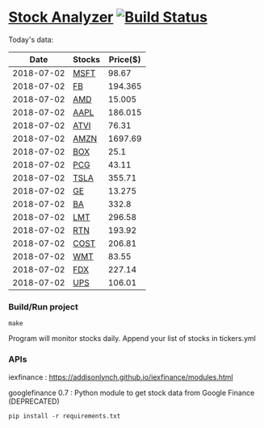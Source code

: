 # [Stock Analyzer](https://ogoyal.github.io/StockAnalyzer/) [![Build Status](https://travis-ci.org/ogoyal/StockAnalyzer.svg?branch=master)](https://travis-ci.org/ogoyal/StockAnalyzer)

Today's data:

| Date| Stocks| Price($) | 
| --- | --- | ---  | 
| 2018-07-02| [MSFT](https://plot.ly/~ogoyal/2)| 98.67 | 
| 2018-07-02| [FB](https://plot.ly/~ogoyal/4)| 194.365 | 
| 2018-07-02| [AMD](https://plot.ly/~ogoyal/6)| 15.005 | 
| 2018-07-02| [AAPL](https://plot.ly/~ogoyal/8)| 186.015 | 
| 2018-07-02| [ATVI](https://plot.ly/~ogoyal/10)| 76.31 | 
| 2018-07-02| [AMZN](https://plot.ly/~ogoyal/12)| 1697.69 | 
| 2018-07-02| [BOX](https://plot.ly/~ogoyal/14)| 25.1 | 
| 2018-07-02| [PCG](https://plot.ly/~ogoyal/16)| 43.11 | 
| 2018-07-02| [TSLA](https://plot.ly/~ogoyal/18)| 355.71 | 
| 2018-07-02| [GE](https://plot.ly/~ogoyal/20)| 13.275 | 
| 2018-07-02| [BA](https://plot.ly/~ogoyal/22)| 332.8 | 
| 2018-07-02| [LMT](https://plot.ly/~ogoyal/24)| 296.58 | 
| 2018-07-02| [RTN](https://plot.ly/~ogoyal/26)| 193.92 | 
| 2018-07-02| [COST](https://plot.ly/~ogoyal/28)| 206.81 | 
| 2018-07-02| [WMT](https://plot.ly/~ogoyal/30)| 83.55 | 
| 2018-07-02| [FDX](https://plot.ly/~ogoyal/32)| 227.14 | 
| 2018-07-02| [UPS](https://plot.ly/~ogoyal/34)| 106.01 | 

### Build/Run project

```
make
```

Program will monitor stocks daily. Append your list of stocks in tickers.yml

### APIs
iexfinance : https://addisonlynch.github.io/iexfinance/modules.html

googlefinance 0.7 : Python module to get stock data from Google Finance (DEPRECATED)

```
pip install -r requirements.txt
```

